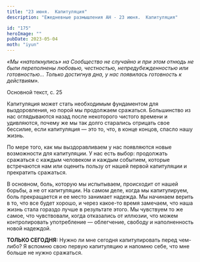 ```yaml
---
title: "23 июня.  Капитуляция"
description: "Ежедневные размышления АН - 23 июня.  Капитуляция"

id: "175"
heroImage: ""
pubDate: 2023-05-04
moth: "iyun"
---
```


_«Мы «натолкнулись» на Сообщество не случайно и при этом отнюдь не были
переполнены любовью, честностью, непредубежденностью или готовностью… Только
достигнув дна, у нас появилась готовность к действиям»._

Основной текст, с. 25

Капитуляция может стать необходимым фундаментом для выздоровления, но порой мы
продолжаем сражаться. Большинство из нас оглядываются назад после некоторого
чистого времени и удивляются, почему же мы так долго старались отрицать свое
бессилие, если капитуляция — это то, что, в конце концов, спасло нашу жизнь.

По мере того, как мы выздоравливаем у нас появляются новые возможности для
капитуляции. У нас есть выбор: продолжать сражаться с каждым человеком и
каждым событием, которые встречаются нам или оценить пользу от нашей первой
капитуляции и прекратить сражаться.

В основном, боль, которую мы испытываем, происходит от нашей борьбы, а не от
капитуляции. На самом деле, когда мы капитулируем, боль прекращается и ее
место занимает надежда. Мы начинаем верить в то, что все будет хорошо, и через
какое-то время замечаем, что наша жизнь стала гораздо лучше в результате
этого. Мы чувствуем то же самое, что чувствовали, когда отказались от иллюзии,
что можем контролировать употребление — облегчение, свободу и наполненность
новой надеждой.

**ТОЛЬКО СЕГОДНЯ:** Нужно ли мне сегодня капитулировать перед чем-либо? Я
вспомню свою первую капитуляцию и напомню себе, что мне больше не нужно
сражаться.
